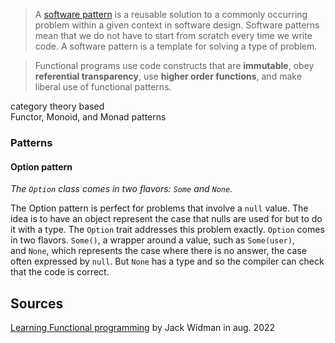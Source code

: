 
> A [software pattern](https://oreil.ly/TILR8) is a reusable solution to a commonly occurring problem within a given context in software design. Software patterns mean that we do not have to start from scratch every time we write code. A software pattern is a template for solving a type of problem.

> Functional programs use code constructs that are **immutable**, obey **referential transparency**, use **higher order functions**, and make liberal use of functional patterns.

category theory based  
Functor, Monoid, and Monad patterns


### Patterns
#### Option pattern
_The `Option` class comes in two flavors: `Some` and `None`._

The Option pattern is perfect for problems that involve a `null` value. The idea is to have an object represent the case that nulls are used for but to do it with a type. The `Option` trait addresses this problem exactly. `Option` comes in two flavors. `Some()`, a wrapper around a value, such as `Some(user)`, and `None`, which represents the case where there is no answer, the case often expressed by `null`. But `None` has a type and so the compiler can check that the code is correct.





## Sources
[Learning Functional programming](https://learning.oreilly.com/library/view/learning-functional-programming/9781098111748/ch03.html) by Jack Widman in aug. 2022
